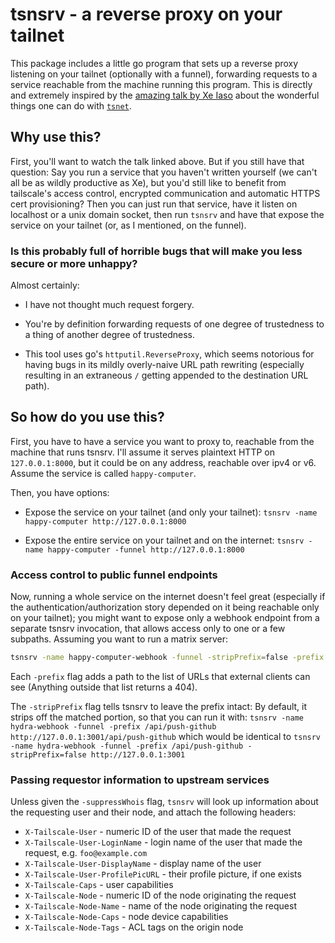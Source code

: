 # tsnsrv - a reverse proxy on your tailnet

This package includes a little go program that sets up a reverse proxy
listening on your tailnet (optionally with a funnel), forwarding
requests to a service reachable from the machine running this
program. This is directly and extremely inspired by the [amazing talk
by Xe Iaso](https://tailscale.dev/blog/tsup-tsnet) about the wonderful
things one can do with
[`tsnet`](https://pkg.go.dev/tailscale.com/tsnet).

## Why use this?

First, you'll want to watch the talk linked above. But if you still
have that question: Say you run a service that you haven't written
yourself (we can't all be as wildly productive as Xe), but you'd still
like to benefit from tailscale's access control, encrypted
communication and automatic HTTPS cert provisioning? Then you can just
run that service, have it listen on localhost or a unix domain socket,
then run `tsnsrv` and have that expose the service on your tailnet
(or, as I mentioned, on the funnel).

### Is this probably full of horrible bugs that will make you less secure or more unhappy?

Almost certainly:

* I have not thought much request forgery.

* You're by definition forwarding requests of one degree of
  trustedness to a thing of another degree of trustedness.

* This tool uses go's `httputil.ReverseProxy`, which seems notorious
  for having bugs in its mildly overly-naive URL path rewriting
  (especially resulting in an extraneous `/` getting appended to the
  destination URL path).

## So how do you use this?

First, you have to have a service you want to proxy to, reachable from
the machine that runs tsnsrv. I'll assume it serves plaintext HTTP on
`127.0.0.1:8000`, but it could be on any address, reachable over ipv4
or v6. Assume the service is called `happy-computer`.

Then, you have options:

* Expose the service on your tailnet (and only your tailnet):
  `tsnsrv -name happy-computer http://127.0.0.1:8000`

* Expose the entire service on your tailnet and on the internet:
  `tsnsrv -name happy-computer -funnel http://127.0.0.1:8000`

### Access control to public funnel endpoints

Now, running a whole service on the internet doesn't feel great
(especially if the authentication/authorization story depended on it
being reachable only on your tailnet); you might want to expose only a
webhook endpoint from a separate tsnsrv invocation, that allows access
only to one or a few subpaths. Assuming you want to run a matrix
server:

```sh
tsnsrv -name happy-computer-webhook -funnel -stripPrefix=false -prefix /_matrix -prefix /_synapse/client http://127.0.0.1:8000
```

Each `-prefix` flag adds a path to the list of URLs that external
clients can see (Anything outside that list returns a 404).

The `-stripPrefix` flag tells tsnsrv to leave the prefix intact: By default, it strips off the matched portion, so that you can run it with:
`tsnsrv -name hydra-webhook -funnel -prefix /api/push-github http://127.0.0.1:3001/api/push-github`
which would be identical to
`tsnsrv -name hydra-webhook -funnel -prefix /api/push-github -stripPrefix=false http://127.0.0.1:3001`

### Passing requestor information to upstream services

Unless given the `-suppressWhois` flag, `tsnsrv` will look up
information about the requesting user and their node, and attach the
following headers:

* `X-Tailscale-User` - numeric ID of the user that made the request
* `X-Tailscale-User-LoginName` - login name of the user that made the request, e.g. `foo@example.com`
* `X-Tailscale-User-DisplayName` - display name of the user
* `X-Tailscale-User-ProfilePicURL` - their profile picture, if one exists
* `X-Tailscale-Caps` - user capabilities
* `X-Tailscale-Node` - numeric ID of the node originating the request
* `X-Tailscale-Node-Name` - name of the node originating the request
* `X-Tailscale-Node-Caps` - node device capabilities
* `X-Tailscale-Node-Tags` - ACL tags on the origin node
